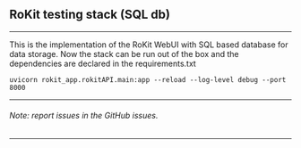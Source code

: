 ## RoKit testing stack (SQL db)
-------------------------------------------------------------------------
This is the implementation of the RoKit WebUI with SQL based database for data storage. Now the stack can be run out of the box and the dependencies are declared in the requirements.txt 

```
uvicorn rokit_app.rokitAPI.main:app --reload --log-level debug --port 8000
```

-------------------------------------------------------------------------
###### Note: report issues in the GitHub issues.
-------------------------------------------------------------------------

